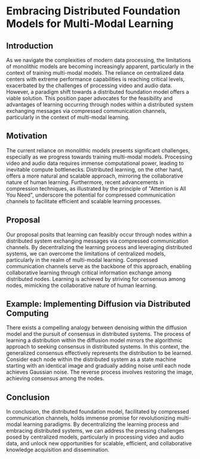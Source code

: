 # Embracing Distributed Foundation Models for Multi-Modal Learning

## Introduction

As we navigate the complexities of modern data processing, the limitations of monolithic models are becoming increasingly apparent, particularly in the context of training multi-modal models. The reliance on centralized data centers with extreme performance capabilities is reaching critical levels, exacerbated by the challenges of processing video and audio data. However, a paradigm shift towards a distributed foundation model offers a viable solution. This position paper advocates for the feasibility and advantages of learning occurring through nodes within a distributed system exchanging messages via compressed communication channels, particularly in the context of multi-modal learning.

## Motivation

The current reliance on monolithic models presents significant challenges, especially as we progress towards training multi-modal models. Processing video and audio data requires immense computational power, leading to inevitable compute bottlenecks. Distributed learning, on the other hand, offers a more natural and scalable approach, mirroring the collaborative nature of human learning. Furthermore, recent advancements in compression techniques, as illustrated by the principle of "Attention is All You Need", underscore the potential for compressed communication channels to facilitate efficient and scalable learning processes.

## Proposal

Our proposal posits that learning can feasibly occur through nodes within a distributed system exchanging messages via compressed communication channels. By decentralizing the learning process and leveraging distributed systems, we can overcome the limitations of centralized models, particularly in the realm of multi-modal learning. Compressed communication channels serve as the backbone of this approach, enabling collaborative learning through critical information exchange among distributed nodes. Learning is achieved by striving for consensus among nodes, mimicking the collaborative nature of human learning.

## Example: Implementing Diffusion via Distributed Computing

There exists a compelling analogy between denoising within the diffusion model and the pursuit of consensus in distributed systems. The process of learning a distribution within the diffusion model mirrors the algorithmic approach to seeking consensus in distributed systems. In this context, the generalized consensus effectively represents the distribution to be learned. Consider each node within the distributed system as a state machine starting with an identical image and gradually adding noise until each node achieves Gaussian noise. The reverse process involves restoring the image, achieving consensus among the nodes.

## Conclusion

In conclusion, the distributed foundation model, facilitated by compressed communication channels, holds immense promise for revolutionizing multi-modal learning paradigms. By decentralizing the learning process and embracing distributed systems, we can address the pressing challenges posed by centralized models, particularly in processing video and audio data, and unlock new opportunities for scalable, efficient, and collaborative knowledge acquisition and dissemination.
